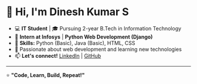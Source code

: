 # 👋 Hi, I'm Dinesh Kumar S  

- 💻 **IT Student** | 🎓 Pursuing 2-year B.Tech in Information Technology  
- 🚀 **Intern at Infosys** | **Python Web Development (Django)**  
- 🌟 **Skills:** Python (Basic), Java (Basic), HTML, CSS  
- 🌱 Passionate about web development and learning new technologies  
- 📫 **Let's connect!** [LinkedIn](https://www.linkedin.com/in/dinesh-kumar-s-619674321) | [GitHub](https://github.com/Dinesh8778)  

---
⭐ **"Code, Learn, Build, Repeat!"**  
